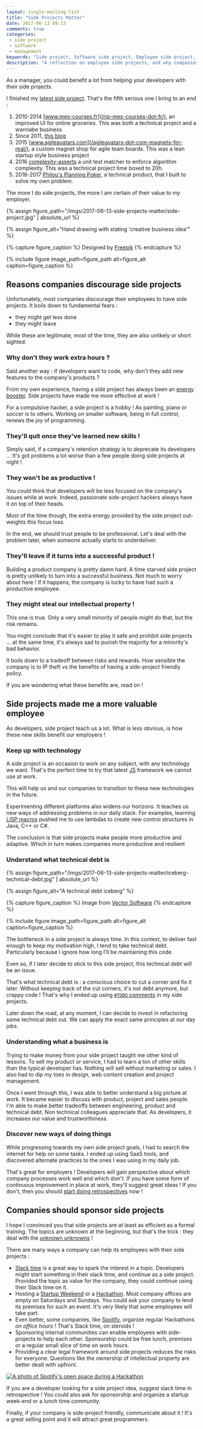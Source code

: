 ```yaml
---
layout: single-mailing-list
title: "Side Projects Matter"
date: 2017-06-13 09:13
comments: true
categories:
 - side project
 - software
 - management
keywords: "Side project, Software side project, Employee side project, Side project policy, Side project friendly policy, Software"
description: "A reflection on employee side projects, and why companies should support them"
---
```

As a manager, you could benefit a lot from helping your developers with their side projects.

I finished my [latest side project](https://philous-planning-poker.herokuapp.com/). That's the fifth serious one I bring to an end :

1. 2010-2014 [www.mes-courses.fr](/rip-mes-courses-dot-fr/), an improved UI for online groceries. This was both a technical project and a wannabe business
2. Since 2011, [this blog](/)
2. 2015 [www.agileavatars.com](/agileavatars-dot-com-magnets-for-real/), a custom magnet shop for agile team boards. This was a lean startup style business project
3. 2016 [complexity-asserts](/verify-the-big-o-complexity-of-ruby-code-in-rspec/) a unit test matcher to enforce algorithm complexity. This was a technical project time boxed to 20h.
4. 2016-2017 [Philou's Planning Poker](http://philou.github.io/planning-poker/), a technical product, that I built to solve my own problem.

The more I do side projects, the more I am certain of their value to my employer.

{% assign figure_path="/imgs/2017-06-13-side-projects-matter/side-project.jpg" | absolute_url %}

{% assign figure_alt="Hand drawing with stating 'creative business idea'" %}

{% capture figure_caption %}
Designed by [Freepik](http://fr.freepik.com/vecteurs-libre/dessines-a-la-main-business-icons_769576.htm)
{% endcapture %}

{% include figure image_path=figure_path alt=figure_alt caption=figure_caption %}

## Reasons companies discourage side projects

Unfortunately, most companies discourage their employees to have side projects. It boils down to fundamental fears :

* they might get less done
* they might leave

While these are legitimate, most of the time, they are also unlikely or short sighted.

### Why don't they work extra hours ?

Said another way : if developers want to code, why don't they add new features to the company's products ?

From my own experience, having a side project has always been an [energy booster](/is-there-any-room-for-the-not-passionate-developer/). Side projects have made me more effective at work !

For a compulsive hacker, a side project is a hobby ! As painting, piano or soccer is to others. Working on smaller software, being in full control, renews the joy of programming.

### They'll quit once they've learned new skills !

Simply said, if a company's retention strategy is to deprecate its developers ... It's got problems a lot worse than a few people doing side projects at night !

### They won't be as productive !

You could think that developers will be less focused on the company's issues while at work. Indeed, passionate side-project hackers always have it on top of their heads.

Most of the time though, the extra energy provided by the side project out-weights this focus loss.

In the end, we should trust people to be professional. Let's deal with the problem later, when someone actually starts to underdeliver.

### They'll leave if it turns into a successful product !

Building a product company is pretty damn hard. A time starved side project is pretty unlikely to turn into a successful business. Not much to worry about here ! If it happens, the company is lucky to have had such a productive employee.

### They might steal our intellectual property !

This one is true. Only a very small minority of people might do that, but the risk remains.

You might conclude that it's easier to play it safe and prohibit side projects ... at the same time, it's always sad to punish the majority for a minority's bad behavior.

It boils down to a tradeoff between risks and rewards. How sensible the company is to IP theft vs the benefits of having a side-project friendly policy.

If you are wondering what these benefits are, read on !

## Side projects made me a more valuable employee

As developers, side project teach us a lot. What is less obvious, is how these new skills benefit our employers !

### Keep up with technology

A side project is an occasion to work on any subject, with any technology we want. That's the perfect time to try that latest [JS](https://colorlib.com/wp/javascript-frameworks/) framework we cannot use at work.

This will help us and our companies to transition to these new technologies in the future.

Experimenting different platforms also widens our horizons. It teaches us new ways of addressing problems in our daily stack. For examples, learning [LISP macros](https://stackoverflow.com/questions/267862/what-makes-lisp-macros-so-special) pushed me to use lambdas to create new control structures in Java, C++ or C#.

The conclusion is that side projects make people more productive and adaptive. Which in turn makes companies more productive and resilient

### Understand what technical debt is

{% assign figure_path="/imgs/2017-06-13-side-projects-matter/iceberg-technical-debt.jpg" | absolute_url %}

{% assign figure_alt="A technical debt iceberg" %}

{% capture figure_caption %}
Image from [Vector Software](https://www.vectorcast.com/testing-solutions/technical-debt-legacy-code)
{% endcapture %}

{% include figure image_path=figure_path alt=figure_alt caption=figure_caption %}

The bottleneck in a side project is always time. In this context, to deliver fast enough to keep my motivation high, I tend to take technical debt. Particularly because I ignore how long I'll be maintaining this code.

Even so, if I later decide to stick to this side project, this technical debt will be an issue.

That's what technical debt is : a conscious choice to cut a corner and fix it later. Without keeping track of the cut corners, it's not debt anymore, but crappy code ! That's why I ended up using [`#TODO` comments](/a-seamless-way-to-keep-track-of-technical-debt-in-your-source-code/) in my side projects.

Later down the road, at any moment, I can decide to invest in refactoring some technical debt out. We can apply the exact same principles at our day jobs.

### Understanding what a business is

Trying to make money from your side project taught me other kind of lessons. To sell my product or service, I had to learn a ton of other skills than the typical developer has. Nothing will sell without marketing or sales. I also had to dip my toes in design, web content creation and project management.

Once I went through this, I was able to better understand a big picture at work. It became easier to discuss with product, project and sales people. I'm able to make better tradeoffs between engineering, product and technical debt. Non technical colleagues appreciate that. As developers, it increases our value and trustworthiness.

### Discover new ways of doing things

While progressing towards my own side project goals, I had to search the internet for help on some tasks. I ended up using SaaS tools, and discovered alternate practices to the ones I was using in my daily job.

That's great for employers ! Developers will gain perspective about which company processes work well and which don't. If you have some form of continuous improvement in place at work, they'll suggest great ideas ! If you don't, then you should [start doing retrospectives](/how-we-introduced-efficient-agile-retrospectives/) now !

## Companies should sponsor side projects

I hope I convinced you that side projects are at least as efficient as a formal training. The topics are unknown at the beginning, but that's the trick : they deal with the [unknown unknowns](https://en.wikipedia.org/wiki/There_are_known_knowns) !

There are many ways a company can help its employees with their side projects :

* [Slack time](http://www.jamesshore.com/Agile-Book/slack.html) is a great way to spark the interest in a topic. Developers might start something in their slack time, and continue as a side project. Provided the topic as value for the company, they could continue using their Slack time on it.
* Hosting a [Startup Weekend](https://startupweekend.org/) or a [Hackathon](https://en.wikipedia.org/wiki/Hackathon). Most company offices are empty on Saturdays and Sundays. You could ask your company to lend its premises for such an event. It's very likely that some employees will take part.
* Even better, some companies, like [Spotify](https://labs.spotify.com/2013/02/15/organizing-a-hack-week/), organize regular Hackathons *on office hours* ! That's Slack time, on steroids !
* Sponsoring internal communities can enable employees with side-projects to help each other. Sponsorship could be free lunch, premises or a regular small slice of time on work hours.
* Providing a clear legal framework around side projects reduces the risks for everyone. Questions like the ownership of intellectual property are better dealt with upfront.

[![A photo of Spotify's open space during a Hackathon]({{site.url}}{{site.baseurl}}/imgs/2017-06-13-side-projects-matter/spotify-hackathon.jpg)](https://labs.spotify.com/2013/02/15/organizing-a-hack-week/)

If you are a developer looking for a side project idea, suggest slack time in retrospective ! You could also ask for sponsorship and organize a startup week-end or a lunch time community.

Finally, if your company is side-project friendly, communicate about it ! It's a great selling point and it will attract great programmers.
